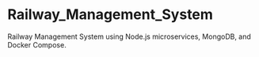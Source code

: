 # Railway_Management_System
Railway Management System using Node.js microservices, MongoDB, and Docker Compose.
